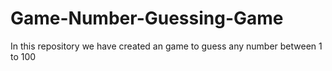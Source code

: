 # Game-Number-Guessing-Game
In this repository we have created an game to guess any number between 1 to 100
